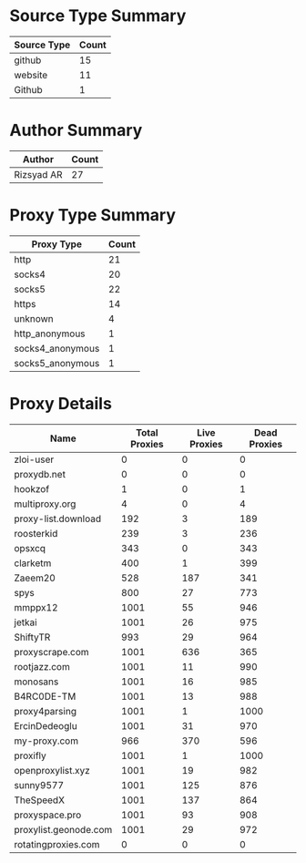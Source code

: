 # Source Type Summary

| Source Type | Count |
|-------------|-------|
| github | 15 |
| website | 11 |
| Github | 1 |


# Author Summary

| Author | Count |
|--------|-------|
| Rizsyad AR | 27 |


# Proxy Type Summary

| Proxy Type | Count |
|------------|-------|
| http | 21 |
| socks4 | 20 |
| socks5 | 22 |
| https | 14 |
| unknown | 4 |
| http_anonymous | 1 |
| socks4_anonymous | 1 |
| socks5_anonymous | 1 |


# Proxy Details

| Name | Total Proxies | Live Proxies | Dead Proxies |
|------|---------------|--------------|---------------|
| zloi-user | 0 | 0 | 0 |
| proxydb.net | 0 | 0 | 0 |
| hookzof | 1 | 0 | 1 |
| multiproxy.org | 4 | 0 | 4 |
| proxy-list.download | 192 | 3 | 189 |
| roosterkid | 239 | 3 | 236 |
| opsxcq | 343 | 0 | 343 |
| clarketm | 400 | 1 | 399 |
| Zaeem20 | 528 | 187 | 341 |
| spys | 800 | 27 | 773 |
| mmppx12 | 1001 | 55 | 946 |
| jetkai | 1001 | 26 | 975 |
| ShiftyTR | 993 | 29 | 964 |
| proxyscrape.com | 1001 | 636 | 365 |
| rootjazz.com | 1001 | 11 | 990 |
| monosans | 1001 | 16 | 985 |
| B4RC0DE-TM | 1001 | 13 | 988 |
| proxy4parsing | 1001 | 1 | 1000 |
| ErcinDedeoglu | 1001 | 31 | 970 |
| my-proxy.com | 966 | 370 | 596 |
| proxifly | 1001 | 1 | 1000 |
| openproxylist.xyz | 1001 | 19 | 982 |
| sunny9577 | 1001 | 125 | 876 |
| TheSpeedX | 1001 | 137 | 864 |
| proxyspace.pro | 1001 | 93 | 908 |
| proxylist.geonode.com | 1001 | 29 | 972 |
| rotatingproxies.com | 0 | 0 | 0 |
